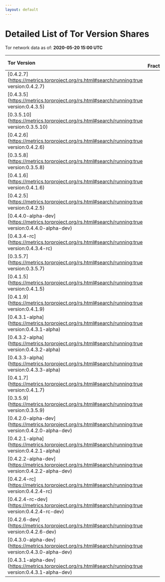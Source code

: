 ```yaml
---
layout: default
---
```



# Detailed List of Tor Version Shares

Tor network data as of: **2020-05-20 15:00 UTC**

| Tor Version                                                                                               |   CW Fraction(%) |   Exit(%) |   Guard(%) |   #Relays |
|:----------------------------------------------------------------------------------------------------------|-----------------:|----------:|-----------:|----------:|
| [0.4.2.7](https://metrics.torproject.org/rs.html#search/running:true version:0.4.2.7)                     |             44.5 |     60.9  |      36.33 |      2484 |
| [0.4.3.5](https://metrics.torproject.org/rs.html#search/running:true version:0.4.3.5)                     |             21.5 |     23.26 |      20.83 |      1107 |
| [0.3.5.10](https://metrics.torproject.org/rs.html#search/running:true version:0.3.5.10)                   |              7.7 |      5.3  |       8.42 |       717 |
| [0.4.2.6](https://metrics.torproject.org/rs.html#search/running:true version:0.4.2.6)                     |              6.2 |      4.32 |       5.79 |       565 |
| [0.3.5.8](https://metrics.torproject.org/rs.html#search/running:true version:0.3.5.8)                     |              5.5 |      1.34 |       8.38 |       423 |
| [0.4.1.6](https://metrics.torproject.org/rs.html#search/running:true version:0.4.1.6)                     |              5.1 |      0.84 |       7.52 |       286 |
| [0.4.2.5](https://metrics.torproject.org/rs.html#search/running:true version:0.4.2.5)                     |              2.7 |      1.13 |       3.85 |       193 |
| [0.4.4.0-alpha-dev](https://metrics.torproject.org/rs.html#search/running:true version:0.4.4.0-alpha-dev) |              1.1 |      0.26 |       1.85 |        48 |
| [0.4.3.4-rc](https://metrics.torproject.org/rs.html#search/running:true version:0.4.3.4-rc)               |              1   |      1.26 |       1.06 |        66 |
| [0.3.5.7](https://metrics.torproject.org/rs.html#search/running:true version:0.3.5.7)                     |              0.8 |      0.01 |       1.35 |        39 |
| [0.4.1.5](https://metrics.torproject.org/rs.html#search/running:true version:0.4.1.5)                     |              0.7 |      0.01 |       1.2  |        53 |
| [0.4.1.9](https://metrics.torproject.org/rs.html#search/running:true version:0.4.1.9)                     |              0.7 |      0.54 |       0.87 |        68 |
| [0.4.3.1-alpha](https://metrics.torproject.org/rs.html#search/running:true version:0.4.3.1-alpha)         |              0.5 |      0    |       0.77 |         5 |
| [0.4.3.2-alpha](https://metrics.torproject.org/rs.html#search/running:true version:0.4.3.2-alpha)         |              0.4 |      0.31 |       0.59 |        20 |
| [0.4.3.3-alpha](https://metrics.torproject.org/rs.html#search/running:true version:0.4.3.3-alpha)         |              0.3 |      0.28 |       0.44 |        23 |
| [0.4.1.7](https://metrics.torproject.org/rs.html#search/running:true version:0.4.1.7)                     |              0.2 |      0.1  |       0.32 |        18 |
| [0.3.5.9](https://metrics.torproject.org/rs.html#search/running:true version:0.3.5.9)                     |              0.1 |      0    |       0.34 |         2 |
| [0.4.2.0-alpha-dev](https://metrics.torproject.org/rs.html#search/running:true version:0.4.2.0-alpha-dev) |              0   |      0    |       0    |         2 |
| [0.4.2.1-alpha](https://metrics.torproject.org/rs.html#search/running:true version:0.4.2.1-alpha)         |              0   |      0    |       0    |         1 |
| [0.4.2.2-alpha-dev](https://metrics.torproject.org/rs.html#search/running:true version:0.4.2.2-alpha-dev) |              0   |      0    |       0    |         1 |
| [0.4.2.4-rc](https://metrics.torproject.org/rs.html#search/running:true version:0.4.2.4-rc)               |              0   |      0.06 |       0.02 |         3 |
| [0.4.2.4-rc-dev](https://metrics.torproject.org/rs.html#search/running:true version:0.4.2.4-rc-dev)       |              0   |      0    |       0    |         1 |
| [0.4.2.6-dev](https://metrics.torproject.org/rs.html#search/running:true version:0.4.2.6-dev)             |              0   |      0    |       0    |         1 |
| [0.4.3.0-alpha-dev](https://metrics.torproject.org/rs.html#search/running:true version:0.4.3.0-alpha-dev) |              0   |      0    |       0    |         2 |
| [0.4.3.1-alpha-dev](https://metrics.torproject.org/rs.html#search/running:true version:0.4.3.1-alpha-dev) |              0   |      0    |       0    |         1 |